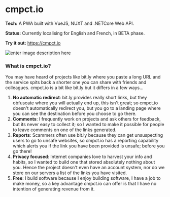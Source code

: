 

# cmpct.io
**Tech:** A PWA built with VueJS, NUXT and .NETCore Web API.

**Status:** Currently localising for English and French, in BETA phase.

**Try it out:** https://cmpct.io

![enter image description here](https://res.cloudinary.com/practicaldev/image/fetch/s--jaIROD_g--/c_limit,f_auto,fl_progressive,q_auto,w_880/https://thepracticaldev.s3.amazonaws.com/i/2ky31x3nwpw5zxjgj236.png)

### What is cmpct.io?
You may have heard of projects like bit.ly where you paste a long URL and the service spits back a shorter one you can share with friends and colleagues. cmpct.io is a bit like bit.ly but it differs in a few ways...
1. **No automatic redirect**: bit.ly provides really short links, but they obfuscate where you will actually end up, this isn't great; so cmpct.io doesn't automatically redirect you, but you go to a landing page where you can see the destination before you choose to go there.
2. **Comments**: I frequently work on projects and ask others for feedback, but its never easy to collect it; so I wanted to make it possible for people to leave comments on one of the links generated.
3. **Reports**: Scammers often use bit.ly because they can get unsuspecting users to go to unsafe websites, so cmpct.io has a reporting capability which alerts you if the link you have been provided is unsafe; before you go there!
4. **Privacy focused**: Internet companies love to harvest your info and habits, so I wanted to build one that stored absolutely nothing about you. Hence the project doesn't even have an account system, nor do we store on our servers a list of the links you have visited.
5. **Free**: I build software because I enjoy building software, I have a job to make money, so a key advantage cmpct.io can offer is that I have no intention of generating revenue from it.
